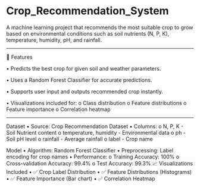 # Crop_Recommendation_System
A machine learning project that recommends the most suitable crop to grow based on environmental conditions such as soil nutrients (N, P, K), temperature, humidity, pH, and rainfall.
________________________________________
📌 Features

•	Predicts the best crop for given soil and weather parameters.

•	Uses a Random Forest Classifier for accurate predictions.

•	Supports user input and outputs recommended crop instantly.

•	Visualizations included for:
     o	Class distribution
     o	Feature distributions
     o	Feature importance
     o	Correlation heatmap
________________________________________
Dataset
•	Source: Crop Recommendation Dataset
•	Columns:
o	N, P, K - Soil Nutrient content
o	temperature, humidity - Environmental data
o	ph - Soil pH level
o	rainfall - Average rainfall
o	label - Crop name

Model
•	Algorithm: Random Forest Classifier
•	Preprocessing: Label encoding for crop names
•	Performance:
o	Training Accuracy: 100%
o	Cross-validation Accuracy: 99.4%
o	Test Accuracy: 99.3%
📈 Visualizations Included
•	✅ Crop Label Distribution
•	✅ Feature Distributions (Histograms)
•	✅ Feature Importance (Bar chart)
•	✅ Correlation Heatmap

